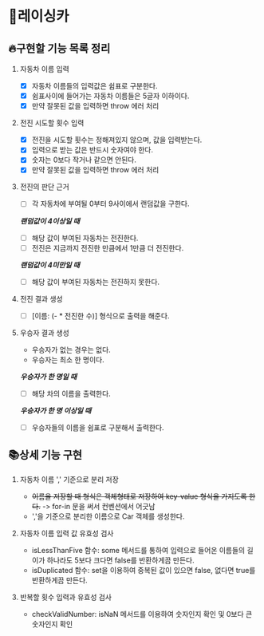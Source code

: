 # 🚗레이싱카 
## 🔥구현할 기능 목록 정리

1. 자동차 이름 입력
    - [x] 자동차 이름들의 입력값은 쉼표로 구분한다.
    - [x] 쉼표사이에 들어가는 자동차 이름들은 5글자 이하이다.
    - [x] 만약 잘못된 값을 입력하면 throw 에러 처리

2. 전진 시도할 횟수 입력
    - [x] 전진을 시도할 횟수는 정해져있지 않으며, 값을 입력받는다.
    - [x] 입력으로 받는 값은 반드시 숫자여야 한다.
    - [x] 숫자는 0보다 작거나 같으면 안된다.
    - [x] 만약 잘못된 값을 입력하면 throw 에러 처리

3. 전진의 판단 근거
    - [ ] 각 자동차에 부여될 0부터 9사이에서 랜덤값을 구한다.

    __*랜덤값이 4이상일 때*__
    - [ ] 해당 값이 부여된 자동차는 전진한다.
    - [ ] 전진은 지금까지 전진한 만큼에서 1만큼 더 전진한다.
    
    __*랜덤값이 4미만일 때*__
    - [ ] 해당 값이 부여된 자동차는 전진하지 못한다.

4. 전진 결과 생성
    - [ ] [이름: (- * 전진한 수)] 형식으로 출력을 해준다.

5. 우승자 결과 생성
    - 우승자가 없는 경우는 없다.
    - 우승자는 최소 한 명이다.

    __*우승자가 한 명일 때*__
    - [ ] 해당 차의 이름을 출력한다.
    
    __*우승자가 한 명 이상일 때*__
    - [ ] 우승자들의 이름을 쉼표로 구분해서 출력한다.


## 📚상세 기능 구현

1. 자동차 이름 ',' 기준으로 분리 저장
    - ~~이름을 저장할 때 형식은 객체형태로 저장하여 key-value 형식을 가지도록 한다.~~ -> for-in 문을 써서 컨벤션에서 어긋남
    - ','을 기준으로 분리한 이름으로 Car 객체를 생성한다.

2. 자동차 이름 입력 값 유효성 검사
    - isLessThanFive 함수: some 메서드를 통하여 입력으로 들어온 이름들의 길이가 하나라도 5보다 크다면 false를 반환하게끔 만든다.
    - isDuplicated 함수: set을 이용하여 중복된 값이 있으면 false, 없다면 true를 반환하게끔 만든다.

3. 반복할 횟수 입력과 유효성 검사
    - checkValidNumber: isNaN 메서드를 이용하여 숫자인지 확인 및 0보다 큰 숫자인지 확인